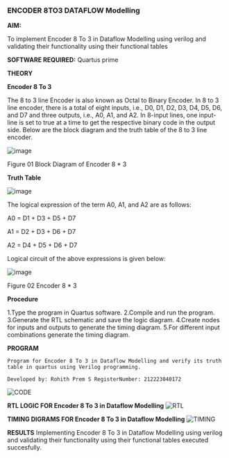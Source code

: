 ### ENCODER 8TO3 DATAFLOW Modelling

**AIM:**

To implement  Encoder 8 To 3 in Dataflow Modelling using verilog and validating their functionality using their functional tables

**SOFTWARE REQUIRED:** Quartus prime

**THEORY**

**Encoder 8 To 3**

The 8 to 3 line Encoder is also known as Octal to Binary Encoder. In 8 to 3 line encoder, there is a total of eight inputs, i.e., D0, D1, D2, D3, D4, D5, D6, and D7 and three outputs, i.e., A0, A1, and A2. In 8-input lines, one input-line is set to true at a time to get the respective binary code in the output side. Below are the block diagram and the truth table of the 8 to 3 line encoder.

![image](https://github.com/naavaneetha/ENCODER8TO3DATAFLOW/assets/154305477/0bc242c1-eb9e-4c47-afe5-30428470efc3)

Figure 01  Block Diagram of Encoder 8 * 3

**Truth Table**

![image](https://github.com/naavaneetha/ENCODER8TO3DATAFLOW/assets/154305477/35496b14-ae6e-4cd1-9abd-d6736b576575)

The logical expression of the term A0, A1, and A2 are as follows:

A0 = D1 + D3 + D5 + D7

A1 = D2 + D3 + D6 + D7

A2 = D4 + D5 + D6 + D7

Logical circuit of the above expressions is given below:

![image](https://github.com/naavaneetha/ENCODER8TO3DATAFLOW/assets/154305477/95acaee6-c873-4c75-89eb-ef09fb158053)

Figure 02  Encoder 8 * 3

**Procedure**

1.Type the program in Quartus software.
2.Compile and run the program.
3.Generate the RTL schematic and save the logic diagram.
4.Create nodes for inputs and outputs to generate the timing diagram.
5.For different input combinations generate the timing diagram.

**PROGRAM**
```
Program for Encoder 8 To 3 in Dataflow Modelling and verify its truth table in quartus using Verilog programming. 

Developed by: Rohith Prem S RegisterNumber: 212223040172
```

![CODE](https://github.com/rohithprem18/ENCODER8TO3DATAFLOW/assets/146315115/f5c5d675-c1a2-45f9-9740-83707a03736d)


**RTL LOGIC FOR Encoder 8 To 3 in Dataflow Modelling**
![RTL](https://github.com/rohithprem18/ENCODER8TO3DATAFLOW/assets/146315115/065be482-f192-41de-9a4e-d954da81b5cd)


**TIMING DIGRAMS FOR Encoder 8 To 3 in Dataflow Modelling**
![TIMING](https://github.com/rohithprem18/ENCODER8TO3DATAFLOW/assets/146315115/bce507f3-fdfe-4437-9116-b5b47da74e7b)


**RESULTS**
Implementing Encoder 8 To 3 in Dataflow Modelling using verilog and validating their functionality using their functional tables executed succesfully.



